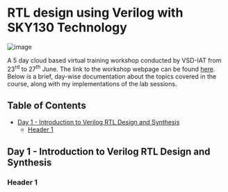 # RTL design using Verilog with SKY130 Technology

![image](https://user-images.githubusercontent.com/86364902/123115258-97472000-d45d-11eb-9e75-3c7cbf03881c.png)

A 5 day cloud based virtual training workshop conducted by VSD-IAT from 23<sup>rd</sup> to 27<sup>th</sup> June. The link to the workshop webpage can be found [here](https://www.vlsisystemdesign.com/rtl-design-using-verilog-with-sky130-technology/). Below is a brief, day-wise documentation about the topics covered in the course, along with my implementations of the lab sessions.

## Table of Contents

- [Day 1 - Introduction to Verilog RTL Design and Synthesis](#day-1---introduction-to-verilog-rtl-design-and-synthesis)
  * [Header 1](#header-1)

## Day 1 - Introduction to Verilog RTL Design and Synthesis

### Header 1
